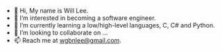 - 👋 Hi, My name is Will Lee.
- 👀 I’m interested in becoming a software engineer.
- 🌱 I’m currently learning a low/high-level languages, C, C# and Python.
- 💞️ I’m looking to collaborate on ...
- 📫 Reach me at wgbnlee@gmail.com.

<!---
wgbnlee/wgbnlee is a ✨ special ✨ repository because its `README.md` (this file) appears on your GitHub profile.
You can click the Preview link to take a look at your changes.
--->

